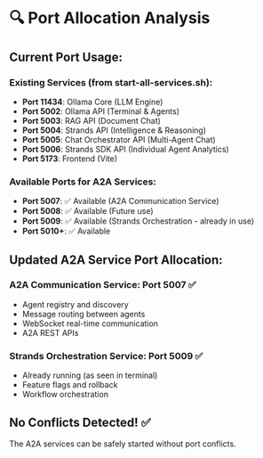 # 🔍 Port Allocation Analysis

## **Current Port Usage:**

### **Existing Services (from start-all-services.sh):**
- **Port 11434**: Ollama Core (LLM Engine)
- **Port 5002**: Ollama API (Terminal & Agents)
- **Port 5003**: RAG API (Document Chat)
- **Port 5004**: Strands API (Intelligence & Reasoning)
- **Port 5005**: Chat Orchestrator API (Multi-Agent Chat)
- **Port 5006**: Strands SDK API (Individual Agent Analytics)
- **Port 5173**: Frontend (Vite)

### **Available Ports for A2A Services:**
- **Port 5007**: ✅ Available (A2A Communication Service)
- **Port 5008**: ✅ Available (Future use)
- **Port 5009**: ✅ Available (Strands Orchestration - already in use)
- **Port 5010+**: ✅ Available

## **Updated A2A Service Port Allocation:**

### **A2A Communication Service: Port 5007** ✅
- Agent registry and discovery
- Message routing between agents
- WebSocket real-time communication
- A2A REST APIs

### **Strands Orchestration Service: Port 5009** ✅
- Already running (as seen in terminal)
- Feature flags and rollback
- Workflow orchestration

## **No Conflicts Detected!** ✅

The A2A services can be safely started without port conflicts.




